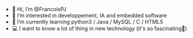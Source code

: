 - 👋 Hi, I’m @FrancoisPJ
- 👀 I’m interested in developpement, IA and embedded software
- 🌱 I’m currently learning python3 / Java / MySQL / C / HTML5
- 💻 I want to know a lot of thing in new technology (it's so fascinating🫡)
<!---
- 💞️ I’m looking to collaborate on ...
- 📫 How to reach me
--->
<!---
FrancoisPJ/FrancoisPJ is a ✨ special ✨ repository because its `README.md` (this file) appears on your GitHub profile.
You can click the Preview link to take a look at your changes.
--->
